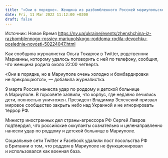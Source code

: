 ```yaml
---
title: "«Они в порядке». Женщина из разбомбленного Россией мариупольского роддома родила девочку"
date: Fri, 11 Mar 2022 11:12:00 +0200
draft: false
---
```

Источник: Новое Время https://nv.ua/ukraine/events/zhenshchina-iz-razbomblennogo-rossiey-mariupolskogo-roddoma-rodila-devochku-poslednie-novosti-50224047.html


 Как сообщила журналистка Ольга Токарюк в Twitter, родственник Марианны, которому удалось поговорить с ней по телефону, сообщил, что женщина родила около 22:00 четверга.

«Они в порядке, но в Мариуполе очень холодно и бомбардировки не прекращаются», — добавила журналистка.

9 марта Россия нанесла удар по роддому и детской больнице в Мариуполе. В горсовете заявили, что корпус, где недавно лечились дети, полностью уничтожен. Президент Владимир Зеленский призвал мировое сообщество закрыть небо над Украиной и не игнорировать террор РФ.

Министр иностранных дел страны-агрессора РФ Сергей Лавров подтвердил, что российские оккупанты сознательно и целенаправленно нанесли удар по роддому и детской больнице в Мариуполе.

Социальные сети Twitter и Facebook удалили пост посольства РФ в Британии о том, что роддом в Мариуполе не функционировал и использовался как военная база.
